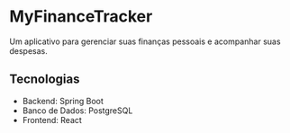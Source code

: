 # MyFinanceTracker

Um aplicativo para gerenciar suas finanças pessoais e acompanhar suas despesas.

## Tecnologias
- Backend: Spring Boot
- Banco de Dados: PostgreSQL
- Frontend: React

